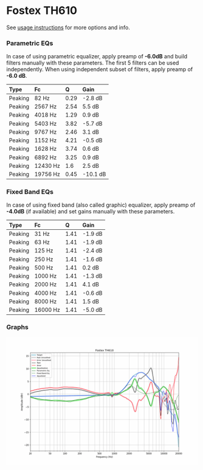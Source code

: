 # Fostex TH610
See [usage instructions](https://github.com/jaakkopasanen/AutoEq#usage) for more options and info.

### Parametric EQs
In case of using parametric equalizer, apply preamp of **-6.0dB** and build filters manually
with these parameters. The first 5 filters can be used independently.
When using independent subset of filters, apply preamp of **-6.0 dB**.

| Type    | Fc       |    Q | Gain     |
|:--------|:---------|:-----|:---------|
| Peaking | 82 Hz    | 0.29 | -2.8 dB  |
| Peaking | 2567 Hz  | 2.54 | 5.5 dB   |
| Peaking | 4018 Hz  | 1.29 | 0.9 dB   |
| Peaking | 5403 Hz  | 3.82 | -5.7 dB  |
| Peaking | 9767 Hz  | 2.46 | 3.1 dB   |
| Peaking | 1152 Hz  | 4.21 | -0.5 dB  |
| Peaking | 1628 Hz  | 3.74 | 0.6 dB   |
| Peaking | 6892 Hz  | 3.25 | 0.9 dB   |
| Peaking | 12430 Hz | 1.6  | 2.5 dB   |
| Peaking | 19756 Hz | 0.45 | -10.1 dB |

### Fixed Band EQs
In case of using fixed band (also called graphic) equalizer, apply preamp of **-4.0dB**
(if available) and set gains manually with these parameters.

| Type    | Fc       |    Q | Gain    |
|:--------|:---------|:-----|:--------|
| Peaking | 31 Hz    | 1.41 | -1.9 dB |
| Peaking | 63 Hz    | 1.41 | -1.9 dB |
| Peaking | 125 Hz   | 1.41 | -2.4 dB |
| Peaking | 250 Hz   | 1.41 | -1.6 dB |
| Peaking | 500 Hz   | 1.41 | 0.2 dB  |
| Peaking | 1000 Hz  | 1.41 | -1.3 dB |
| Peaking | 2000 Hz  | 1.41 | 4.1 dB  |
| Peaking | 4000 Hz  | 1.41 | -0.6 dB |
| Peaking | 8000 Hz  | 1.41 | 1.5 dB  |
| Peaking | 16000 Hz | 1.41 | -5.0 dB |

### Graphs
![](./Fostex%20TH610.png)